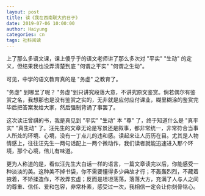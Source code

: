 ```yaml
---
layout: post
title: 读《我在西南联大的日子》
date: 2019-07-06 10:00:00
author: Haiyung
categories: cn
tags: 社科阅读
--- 
```


上了那么多语文课，课上傻乎乎的语文老师讲了那么多次对 "平实" "生动" 的定义，但结果我也没弄清楚到底 "何谓之平实" "何谓之生动"。

可见，中学的语文教育真的是 "务虚" 之教育了。

"务虚" 到哪里了呢？ "务虚"到只讲究段落大意，不讲究原文鉴赏。倘若偶尔有鉴赏之名，我想那也是没有鉴赏之实的，无非就是应付应付课业，糊里糊涂的鉴赏完毕后把答案发给大家，然后强制背诵了事罢了。

这次读汪曾祺的书，我是真见到 "平实" "生动" 本 "尊" 了，终于知道什么是 "真平实" "真生动" 了。汪先生的文章无论是写景还是叙事，都非常统一，非常符合当事人所处的环境、心境，没有一丁点儿的违和感。读起来让人历历在目。尤其是人物情感上，往往汪先生一两句话配上一两个微动作，我们读者就能迅速进入那个环境，那个心境，倍儿有味道。

更为人称道的是，看似汪先生大白话一样的语言，一篇文章读完以后，你能感受一种淡淡的美。这种美不掉书袋，你不需要懂得多少典故才行；不轰轰烈烈，不藏着掖着，不矫揉造作，不故弄玄虚；反而是坦坦荡荡，落落大方，充满了人与人之间的尊重、信任、爱和包容，非常朴素，感受过一次，我相信一定会让你刻骨铭心。